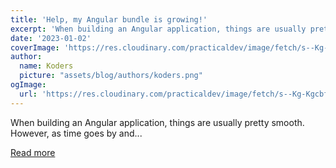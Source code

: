 ```yaml
---
title: 'Help, my Angular bundle is growing!'
excerpt: 'When building an Angular application, things are usually pretty smooth. However, as time goes by and...'
date: '2023-01-02'
coverImage: 'https://res.cloudinary.com/practicaldev/image/fetch/s--Kg-Kgcbf--/c_imagga_scale,f_auto,fl_progressive,h_420,q_auto,w_1000/https://dev-to-uploads.s3.amazonaws.com/uploads/articles/4ibe1smm8r7mjoy22rk1.jpg'
author:
  name: Koders
  picture: "assets/blog/authors/koders.png"
ogImage:
  url: 'https://res.cloudinary.com/practicaldev/image/fetch/s--Kg-Kgcbf--/c_imagga_scale,f_auto,fl_progressive,h_420,q_auto,w_1000/https://dev-to-uploads.s3.amazonaws.com/uploads/articles/4ibe1smm8r7mjoy22rk1.jpg'
---
```


When building an Angular application, things are usually pretty smooth. However, as time goes by and...

[Read more](https://dev.to/this-is-angular/help-my-angular-bundle-is-growing-1jkj)
